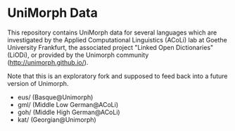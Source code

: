 UniMorph Data
=============

This repository contains UniMorph data for several languages which are investigated by the Applied Computational Linguistics (ACoLi) lab at Goethe University Frankfurt,  the associated project "Linked Open Dictionaries" (LiODi), or provided by the Unimorph community (http://unimorph.github.io/).

Note that this is an exploratory fork and supposed to feed back into a future version of Unimorph.

 - eus/ (Basque@Unimorph)
 - gml/ (Middle Low German@ACoLi)
 - goh/ (Middle High German@ACoLi)
 - kat/ (Georgian@Unimorph)
